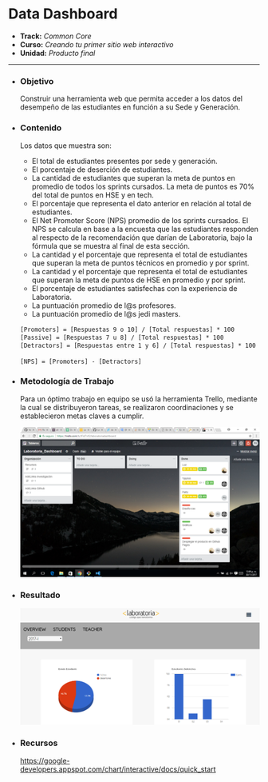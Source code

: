 # **Data Dashboard**

* **Track:** _Common Core_
* **Curso:** _Creando tu primer sitio web interactivo_
* **Unidad:** _Producto final_

***

- ### **Objetivo**

    Construir una herramienta web que permita acceder a los datos del desempeño de las estudiantes en función a su Sede y Generación. 

- ### **Contenido**

    Los datos que muestra son:

    + El total de estudiantes presentes por sede y generación.
    + El porcentaje de deserción de estudiantes.
    + La cantidad de estudiantes que superan la meta de puntos en promedio de todos los sprints cursados. La meta de puntos es 70% del total de puntos en HSE y en tech.
    + El porcentaje que representa el dato anterior en relación al total de estudiantes.
    + El Net Promoter Score (NPS) promedio de los sprints cursados. El NPS se calcula en base a la encuesta que las estudiantes responden al respecto de la recomendación que darían de Laboratoria, bajo la fórmula que se muestra al final de esta sección.
    + La cantidad y el porcentaje que representa el total de estudiantes que superan la meta de puntos técnicos en promedio y por sprint.
    + La cantidad y el porcentaje que representa el total de estudiantes que superan la meta de puntos de HSE en promedio y por sprint.
    + El porcentaje de estudiantes satisfechas con la experiencia de Laboratoria.
    + La puntuación promedio de l@s profesores.
    + La puntuación promedio de l@s jedi masters.
    ~~~
    [Promoters] = [Respuestas 9 o 10] / [Total respuestas] * 100
    [Passive] = [Respuestas 7 u 8] / [Total respuestas] * 100
    [Detractors] = [Respuestas entre 1 y 6] / [Total respuestas] * 100

    [NPS] = [Promoters] - [Detractors]
    ~~~
        

- ### **Metodología de Trabajo**

    Para un óptimo trabajo en equipo se usó la herramienta Trello, mediante la cual se distribuyeron tareas, se realizaron coordinaciones y se establecieron metas claves a cumplir.

    ![](assets/images/org.png)

- ### **Resultado**

    ![](assets/images/dash.png)

- ### **Recursos**

    <https://google-developers.appspot.com/chart/interactive/docs/quick_start>


